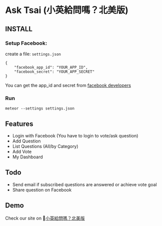 # Ask Tsai (小英給問嗎？北美版)

## INSTALL
### Setup Facebook: 

create a file: `settings.json`

```
{
    "facebook_app_id": "YOUR_APP_ID",
    "facebook_secret": "YOUR_APP_SECRET"
}
```
You can get the app_id and secret from [facebook developers](https://developers.facebook.com/)

### Run
`meteor --settings settings.json`


## Features
* Login with Facebook (You have to login to vote/ask question)
* Add Question
* List Questions (All/by Category)
* Add Vote 
* My Dashboard

## Todo
* Send email if subscribed questions are answered or achieve vote goal
* Share question on Facebook  


## Demo
Check our site on [小英給問嗎？北美版](http://ask-tsai.meteor.com)


